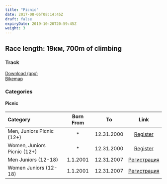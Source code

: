 ```yaml
---
title: "Picnic"
date: 2017-08-05T08:14:45Z
draft: false
expiryDate: 2019-10-20T20:59:45Z
weight: 3
---
```


## Race length: 19км, 700m of climbing
### Track  
[Download (gpx)](https://drive.google.com/file/d/1mtRZ3nVulS3SvMtFwTIgwJzj0ww0W7Sr/view?usp=sharing)  
[Bikemap]()  


### Categories
#### Picnic
Category         | Born From |      To   | Link     
:-----------------|:---------:|:---------:|:-----------:
 Men, Juniors Picnic (12+)  |     *     | 12.31.2000| [Register](http://www.veloclubmammut.com/murgash-picnic-reg)
 Women, Juniors Picnic (12+)|     *     | 12.31.2000| [Register](http://www.veloclubmammut.com/murgash-picnic-reg)
 Men Juniors (12-18)  | 1.1.2001  | 12.31.2007| [Регистрация](http://www.veloclubmammut.com/murgash-picnic-reg)
 Women Juniors (12-18)| 1.1.2001  | 12.31.2007| [Регистрация](http://www.veloclubmammut.com/murgash-picnic-reg)

